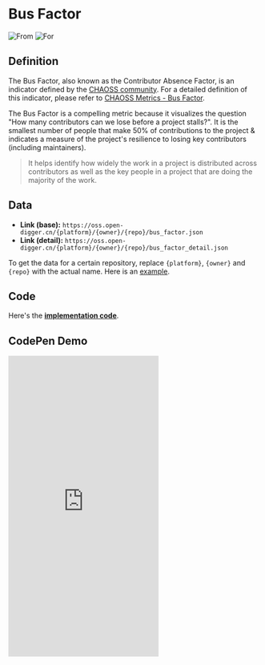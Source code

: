 # Bus Factor

![From](https://img.shields.io/badge/From-CHAOSS-blue) ![For](https://img.shields.io/badge/For-Repo-blue)

## Definition

The Bus Factor, also known as the Contributor Absence Factor, is an indicator defined by the [CHAOSS community](https://chaoss.community). For a detailed definition of this indicator, please refer to [CHAOSS Metrics - Bus Factor](https://chaoss.community/metric-bus-factor/).

The Bus Factor is a compelling metric because it visualizes the question "How many contributors can we lose before a project stalls?". It is the smallest number of people that make 50% of contributions to the project & indicates a measure of the project's resilience to losing key contributors (including maintainers).

> It helps identify how widely the work in a project is distributed across contributors as well as the key people in a project that are doing the majority of the work.


## Data

- **Link (base):** `https://oss.open-digger.cn/{platform}/{owner}/{repo}/bus_factor.json`
- **Link (detail):** `https://oss.open-digger.cn/{platform}/{owner}/{repo}/bus_factor_detail.json`


To get the data for a certain repository, replace `{platform}`, `{owner}` and `{repo}` with the actual name. Here is an [example](https://oss.open-digger.cn/github/X-lab2017/open-digger/bus_factor.json).

## Code

Here's the [**implementation code**](https://github.com/X-lab2017/open-digger/blob/54478a97911a24a33e69147a985115b084c24f3f/src/metrics/chaoss.ts#L672).


## CodePen Demo

<iframe height="600" scrolling="no" title="OpenDigger — [X-lab] OpenRank/Activity/Bus Factor" src="https://codepen.io/frank-zsy/embed/bGjyqQj?type=bus_factor&default-tab=js%2Cresult&editable=true" frameborder="no" loading="lazy" allowtransparency="true" allowfullscreen="true">
  See the Pen <a href="https://codepen.io/frank-zsy/pen/bGjyqQj">
  OpenDigger - [X-lab] OpenRank/Activity/Bus Factor</a> by Frank Zhao (<a href="https://codepen.io/frank-zsy">@frank-zsy</a>)
  on <a href="https://codepen.io">CodePen</a>.
</iframe>
